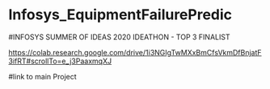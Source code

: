 # Infosys_EquipmentFailurePredic

#INFOSYS SUMMER OF IDEAS 2020 IDEATHON - TOP 3 FINALIST

https://colab.research.google.com/drive/1i3NGIgTwMXxBmCfsVkmDfBnjatF3ifRT#scrollTo=e_j3PaaxmqXJ

#link to main Project
